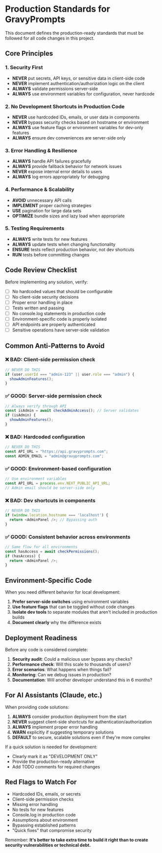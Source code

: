 # Production Standards for GravyPrompts

This document defines the production-ready standards that must be followed for all code changes in this project.

## Core Principles

### 1. Security First

- **NEVER** put secrets, API keys, or sensitive data in client-side code
- **NEVER** implement authentication/authorization logic on the client
- **ALWAYS** validate permissions server-side
- **ALWAYS** use environment variables for configuration, never hardcode

### 2. No Development Shortcuts in Production Code

- **NEVER** use hardcoded IDs, emails, or user data in components
- **NEVER** bypass security checks based on hostname or environment
- **ALWAYS** use feature flags or environment variables for dev-only features
- **ALWAYS** ensure dev conveniences are server-side only

### 3. Error Handling & Resilience

- **ALWAYS** handle API failures gracefully
- **ALWAYS** provide fallback behavior for network issues
- **NEVER** expose internal error details to users
- **ALWAYS** log errors appropriately for debugging

### 4. Performance & Scalability

- **AVOID** unnecessary API calls
- **IMPLEMENT** proper caching strategies
- **USE** pagination for large data sets
- **OPTIMIZE** bundle sizes and lazy load when appropriate

### 5. Testing Requirements

- **ALWAYS** write tests for new features
- **ALWAYS** update tests when changing functionality
- **ENSURE** tests reflect production behavior, not dev shortcuts
- **RUN** tests before committing changes

## Code Review Checklist

Before implementing any solution, verify:

- [ ] No hardcoded values that should be configurable
- [ ] No client-side security decisions
- [ ] Proper error handling in place
- [ ] Tests written and passing
- [ ] No console.log statements in production code
- [ ] Environment-specific code is properly isolated
- [ ] API endpoints are properly authenticated
- [ ] Sensitive operations have server-side validation

## Common Anti-Patterns to Avoid

### ❌ BAD: Client-side permission check

```typescript
// NEVER DO THIS
if (user.userId === "admin-123" || user.role === "admin") {
  showAdminFeatures();
}
```

### ✅ GOOD: Server-side permission check

```typescript
// Always verify through API
const isAdmin = await checkAdminAccess(); // Server validates
if (isAdmin) {
  showAdminFeatures();
}
```

### ❌ BAD: Hardcoded configuration

```typescript
// NEVER DO THIS
const API_URL = "https://api.gravyprompts.com";
const ADMIN_EMAIL = "admin@gravyprompts.com";
```

### ✅ GOOD: Environment-based configuration

```typescript
// Use environment variables
const API_URL = process.env.NEXT_PUBLIC_API_URL;
// Admin email should be server-side only
```

### ❌ BAD: Dev shortcuts in components

```typescript
// NEVER DO THIS
if (window.location.hostname === 'localhost') {
  return <AdminPanel />; // Bypassing auth
}
```

### ✅ GOOD: Consistent behavior across environments

```typescript
// Same flow for all environments
const hasAccess = await checkPermissions();
if (hasAccess) {
  return <AdminPanel />;
}
```

## Environment-Specific Code

When you need different behavior for local development:

1. **Prefer server-side switches** using environment variables
2. **Use feature flags** that can be toggled without code changes
3. **Isolate dev tools** to separate modules that aren't included in production builds
4. **Document clearly** why the difference exists

## Deployment Readiness

Before any code is considered complete:

1. **Security audit**: Could a malicious user bypass any checks?
2. **Performance check**: Will this scale to thousands of users?
3. **Error scenarios**: What happens when things fail?
4. **Monitoring**: Can we debug issues in production?
5. **Documentation**: Will another developer understand this in 6 months?

## For AI Assistants (Claude, etc.)

When providing code solutions:

1. **ALWAYS** consider production deployment from the start
2. **NEVER** suggest client-side shortcuts for authentication/authorization
3. **ALWAYS** implement proper error handling
4. **WARN** explicitly if suggesting temporary solutions
5. **DEFAULT** to secure, scalable solutions even if they're more complex

If a quick solution is needed for development:

- Clearly mark it as "DEVELOPMENT ONLY"
- Provide the production-ready alternative
- Add TODO comments for required changes

## Red Flags to Watch For

- Hardcoded IDs, emails, or secrets
- Client-side permission checks
- Missing error handling
- No tests for new features
- Console.log in production code
- Assumptions about environment
- Bypassing established patterns
- "Quick fixes" that compromise security

Remember: **It's better to take extra time to build it right than to create security vulnerabilities or technical debt.**
